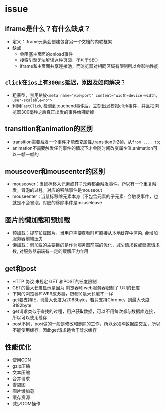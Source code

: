 # issue

## iframe是什么？有什么缺点？

- 定义：iframe元素会创建包含另一个文档的内联框架
- 缺点
  - 会阻塞主页面的onload事件
  - 搜索引擎无法解读这种页面，不利于SEO
  - iframe和主页面共享连接池，而浏览器对相同区域有限制所以会影响性能

## `click在ios上有300ms延迟，原因及如何解决？`

- 粗暴型，禁用缩放`<meta name="viewport" content="width=device-width, user-scalable=no">`
- 利用`FastClick`, 检测到touchend事件后，立刻出发模拟click事件，并且把浏览器300毫秒之后真正出发的事件给阻断掉

## transition和animation的区别

- transition需要触发一个事件才能改变属性,transition为2帧，从`from .... to`;
- animation不需要触发任何事件的情况下才会随时间改变属性值,animation可以一帧一帧的

## mouseover和mouseenter的区别

- mouseover：当鼠标移入元素或其子元素都会触发事件，所以有一个重复触发，冒泡的过程。对应的移除事件是mouseout
- mouseenter：当鼠标移除元素本身（不包含元素的子元素）会触发事件，也就是不会冒泡，对应的移除事件是mouseleave

## 图片的懒加载和预加载

- 预加载：提前加载图片，当用户需要查看时可直接从本地缓存中渲染, 会增加服务器前端压力
- 懒加载：懒加载的主要目的是作为服务器前端的优化，减少请求数或延迟请求数, 对服务器前端有一定的缓解压力作用

## get和post

- HTTP 协议 未规定 GET 和POST的长度限制
- GET的最大长度显示是因为 浏览器和 web服务器限制了 URI的长度
- 不同的浏览器和WEB服务器，限制的最大长度不一样
- get要支持IE，则最大长度为2083byte，若只支持Chrome，则最大长度 8182byte
- get请求类似于查找的过程，用户获取数据，可以不用每次都与数据库连接，所以可以使用缓存
- post不同，post做的一般是修改和删除的工作，所以必须与数据库交互，所以不能使用缓存。因此get请求适合于请求缓存

## 性能优化

- 使用CDN
- gzip压缩
- 文本压缩
- 合并请求
- 雪碧图
- 图片懒加载
- 缓存资源
- 减少DOM操作
